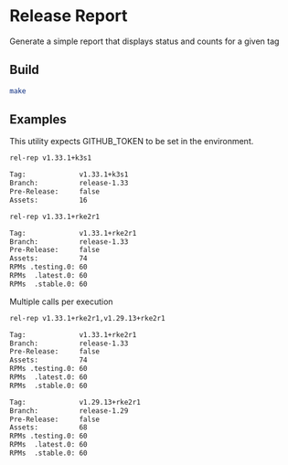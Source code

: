 # Release Report

Generate a simple report that displays status and counts for a given tag

## Build

```sh
make
```

## Examples

This utility expects GITHUB_TOKEN to be set in the environment.

```sh
rel-rep v1.33.1+k3s1
```

```sh
Tag:             v1.33.1+k3s1
Branch:          release-1.33
Pre-Release:     false
Assets:          16
```

```sh
rel-rep v1.33.1+rke2r1
```

```sh
Tag:             v1.33.1+rke2r1
Branch:          release-1.33
Pre-Release:     false
Assets:          74
RPMs .testing.0: 60
RPMs  .latest.0: 60
RPMs  .stable.0: 60
```

Multiple calls per execution

```sh
rel-rep v1.33.1+rke2r1,v1.29.13+rke2r1
```

```sh
Tag:             v1.33.1+rke2r1
Branch:          release-1.33
Pre-Release:     false
Assets:          74
RPMs .testing.0: 60
RPMs  .latest.0: 60
RPMs  .stable.0: 60

Tag:             v1.29.13+rke2r1
Branch:          release-1.29
Pre-Release:     false
Assets:          68
RPMs .testing.0: 60
RPMs  .latest.0: 60
RPMs  .stable.0: 60

```